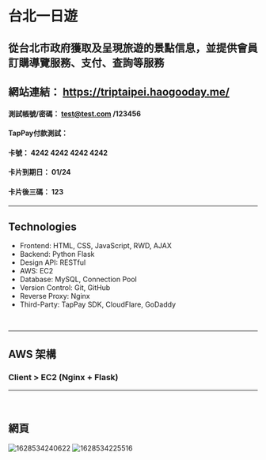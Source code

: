 
# 台北一日遊
## 從台北市政府獲取及呈現旅遊的景點信息，並提供會員訂購導覽服務、支付、查詢等服務

## 網站連結： https://triptaipei.haogooday.me/


#### 測試帳號/密碼： test@test.com /123456
#### TapPay付款測試：
#### 卡號： 4242 4242 4242 4242<br>
#### 卡片到期日： 01/24 <br>
#### 卡片後三碼： 123<br>

<hr>

## Technologies

<ul>
    <li>Frontend: HTML, CSS, JavaScript, RWD, AJAX</li>
    <li>Backend: Python Flask</li>
    <li>Design API: RESTful</li>
    <li>AWS: EC2 </li>
    <li>Database: MySQL, Connection Pool</li>
    <li>Version Control: Git, GitHub</li>
    <li>Reverse Proxy: Nginx</li>
    <li>Third-Party: TapPay SDK, CloudFlare, GoDaddy</li>


</ul>
 
<br>

<hr/>

## AWS 架構
### Client > EC2 (Nginx + Flask) 
<hr/>

<br>

## 網頁

![1628534240622](https://user-images.githubusercontent.com/73993570/128756928-bae8f84e-a897-496e-8bd2-a988b2eba1ee.jpg)
![1628534225516](https://user-images.githubusercontent.com/73993570/128756913-8f384474-27cf-40a6-9014-c615a562ce61.jpg)

